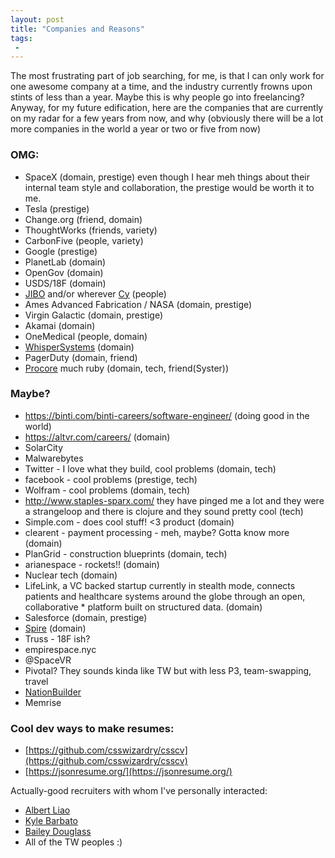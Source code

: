 ```yaml
---
layout: post
title: "Companies and Reasons"
tags:
 -
---
```


The most frustrating part of job searching, for me, is that I can only work for one awesome company at a time, and the industry currently frowns upon stints of less than a year. Maybe this is why people go into freelancing? Anyway, for my future edification, here are the companies that are currently on my radar for a few years from now, and why (obviously there will be a lot more companies in the world a year or two or five from now)

### OMG:

* SpaceX (domain, prestige) even though I hear meh things about their internal team style and collaboration, the prestige would be worth it to me.
* Tesla (prestige)
* Change.org (friend, domain)
* ThoughtWorks (friends, variety)
* CarbonFive (people, variety)
* Google (prestige)
* PlanetLab (domain)
* OpenGov (domain)
* USDS/18F (domain)
* [JIBO](https://www.jibo.com/) and/or wherever [Cy](http://cynthiabreazeal.media.mit.edu/) (people)
* Ames Advanced Fabrication / NASA (domain, prestige)
* Virgin Galactic (domain, prestige)
* Akamai (domain)
* OneMedical (people, domain)
* [WhisperSystems](https://whispersystems.org/) (domain)
* PagerDuty (domain, friend)
* [Procore](https://www.procore.com/) much ruby (domain, tech, friend(Syster))


### Maybe?

* https://binti.com/binti-careers/software-engineer/ (doing good in the world)
* https://altvr.com/careers/ (domain)
* SolarCity
* Malwarebytes
* Twitter - I love what they build, cool problems (domain, tech)
* facebook - cool problems (prestige, tech)
* Wolfram - cool problems (domain, tech)
* http://www.staples-sparx.com/ they have pinged me a lot and they were a strangeloop and there is clojure and they sound pretty cool (tech)
* Simple.com - does cool stuff! <3 product (domain)
* clearent - payment processing - meh, maybe? Gotta know more (domain)
* PlanGrid - construction blueprints (domain, tech)
* arianespace - rockets!! (domain)
* Nuclear tech (domain)
* LifeLink, a VC backed startup currently in stealth mode, connects patients and healthcare systems around the globe through an open, collaborative * platform built on structured data. (domain)
* Salesforce (domain, prestige)
* [Spire](https://spire.com/careers/) (domain)
* Truss - 18F ish?
* empirespace.nyc
* @SpaceVR
* Pivotal? They sounds kinda like TW but with less P3, team-swapping, travel
* [NationBuilder](http://nationbuilder.com/senior_software_engineer)
* Memrise


### Cool dev ways to make resumes:

* [https://github.com/csswizardry/csscv](https://github.com/csswizardry/csscv)
* [https://jsonresume.org/](https://jsonresume.org/)


Actually-good recruiters with whom I've personally interacted:

- [Albert Liao](http://rockitrecruiting.com/team/albert_liao)
- [Kyle Barbato](https://www.linkedin.com/in/kyle-barbato-9753a64b)
- [Bailey Douglass](https://www.linkedin.com/in/baileydouglass)
- All of the TW peoples :)



